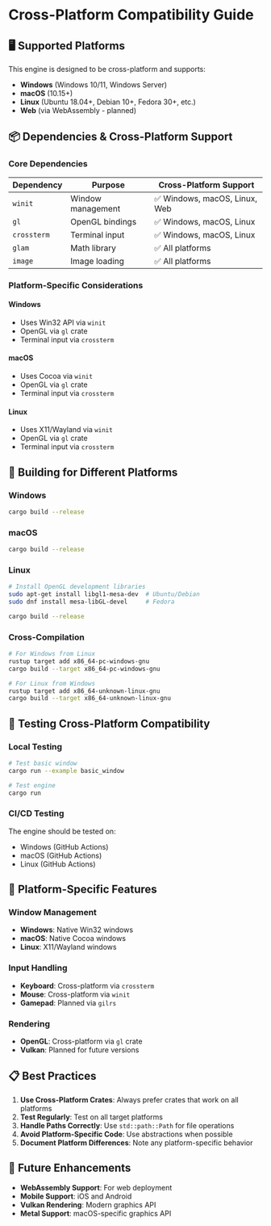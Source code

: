 # Cross-Platform Compatibility Guide

## 🖥️ **Supported Platforms**

This engine is designed to be cross-platform and supports:

- **Windows** (Windows 10/11, Windows Server)
- **macOS** (10.15+)
- **Linux** (Ubuntu 18.04+, Debian 10+, Fedora 30+, etc.)
- **Web** (via WebAssembly - planned)

## 📦 **Dependencies & Cross-Platform Support**

### **Core Dependencies**

| Dependency | Purpose | Cross-Platform Support |
|------------|---------|------------------------|
| `winit` | Window management | ✅ Windows, macOS, Linux, Web |
| `gl` | OpenGL bindings | ✅ Windows, macOS, Linux |
| `crossterm` | Terminal input | ✅ Windows, macOS, Linux |
| `glam` | Math library | ✅ All platforms |
| `image` | Image loading | ✅ All platforms |

### **Platform-Specific Considerations**

#### **Windows**
- Uses Win32 API via `winit`
- OpenGL via `gl` crate
- Terminal input via `crossterm`

#### **macOS**
- Uses Cocoa via `winit`
- OpenGL via `gl` crate
- Terminal input via `crossterm`

#### **Linux**
- Uses X11/Wayland via `winit`
- OpenGL via `gl` crate
- Terminal input via `crossterm`

## 🔧 **Building for Different Platforms**

### **Windows**
```bash
cargo build --release
```

### **macOS**
```bash
cargo build --release
```

### **Linux**
```bash
# Install OpenGL development libraries
sudo apt-get install libgl1-mesa-dev  # Ubuntu/Debian
sudo dnf install mesa-libGL-devel     # Fedora

cargo build --release
```

### **Cross-Compilation**
```bash
# For Windows from Linux
rustup target add x86_64-pc-windows-gnu
cargo build --target x86_64-pc-windows-gnu

# For Linux from Windows
rustup target add x86_64-unknown-linux-gnu
cargo build --target x86_64-unknown-linux-gnu
```

## 🎯 **Testing Cross-Platform Compatibility**

### **Local Testing**
```bash
# Test basic window
cargo run --example basic_window

# Test engine
cargo run
```

### **CI/CD Testing**
The engine should be tested on:
- Windows (GitHub Actions)
- macOS (GitHub Actions)
- Linux (GitHub Actions)

## 🚀 **Platform-Specific Features**

### **Window Management**
- **Windows**: Native Win32 windows
- **macOS**: Native Cocoa windows
- **Linux**: X11/Wayland windows

### **Input Handling**
- **Keyboard**: Cross-platform via `crossterm`
- **Mouse**: Cross-platform via `winit`
- **Gamepad**: Planned via `gilrs`

### **Rendering**
- **OpenGL**: Cross-platform via `gl` crate
- **Vulkan**: Planned for future versions

## 📋 **Best Practices**

1. **Use Cross-Platform Crates**: Always prefer crates that work on all platforms
2. **Test Regularly**: Test on all target platforms
3. **Handle Paths Correctly**: Use `std::path::Path` for file operations
4. **Avoid Platform-Specific Code**: Use abstractions when possible
5. **Document Platform Differences**: Note any platform-specific behavior

## 🔮 **Future Enhancements**

- **WebAssembly Support**: For web deployment
- **Mobile Support**: iOS and Android
- **Vulkan Rendering**: Modern graphics API
- **Metal Support**: macOS-specific graphics API

